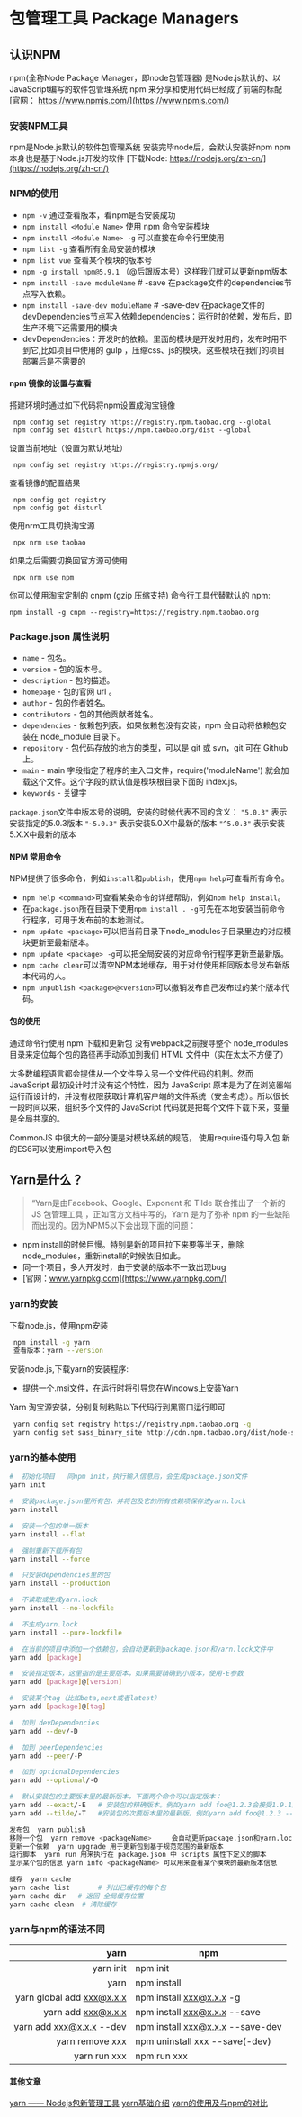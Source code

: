 # 包管理工具 Package Managers

## 认识NPM

npm(全称Node Package Manager，即node包管理器)
是Node.js默认的、以JavaScript编写的软件包管理系统
npm 来分享和使用代码已经成了前端的标配
[官网： https://www.npmjs.com/](https://www.npmjs.com/)

### 安装NPM工具

npm是Node.js默认的软件包管理系统
安装完毕node后，会默认安装好npm
npm本身也是基于Node.js开发的软件
[下载Node: https://nodejs.org/zh-cn/](https://nodejs.org/zh-cn/)

### NPM的使用

- `npm -v`   通过查看版本，看npm是否安装成功
- `npm install <Module Name>`      使用 npm 命令安装模块
- `npm install <Module Name> -g`   可以直接在命令行里使用
- `npm list -g`  查看所有全局安装的模块
- `npm list vue` 查看某个模块的版本号
- `npm -g install npm@5.9.1`  （@后跟版本号）这样我们就可以更新npm版本
- `npm install -save moduleName`         # -save 在package文件的dependencies节点写入依赖。
- `npm install -save-dev moduleName`  # -save-dev 在package文件的devDependencies节点写入依赖dependencies：运行时的依赖，发布后，即生产环境下还需要用的模块
- devDependencies：开发时的依赖。里面的模块是开发时用的，发布时用不到它,比如项目中使用的 gulp ，压缩css、js的模块。这些模块在我们的项目部署后是不需要的

#### npm 镜像的设置与查看

搭建环境时通过如下代码将npm设置成淘宝镜像

```shell
 npm config set registry https://registry.npm.taobao.org --global
 npm config set disturl https://npm.taobao.org/dist --global
```

设置当前地址（设置为默认地址）

```shell
 npm config set registry https://registry.npmjs.org/
```

查看镜像的配置结果

```shell
 npm config get registry
 npm config get disturl  
```

使用nrm工具切换淘宝源

```shell
 npx nrm use taobao
```

 如果之后需要切换回官方源可使用

```shell
 npx nrm use npm
```

你可以使用淘宝定制的 cnpm (gzip 压缩支持) 命令行工具代替默认的 npm:

```shell
npm install -g cnpm --registry=https://registry.npm.taobao.org
```

### Package.json 属性说明

- `name` - 包名。
- `version` - 包的版本号。
- `description` - 包的描述。
- `homepage` - 包的官网 url 。
- `author` - 包的作者姓名。
- `contributors` - 包的其他贡献者姓名。
- `dependencies` - 依赖包列表。如果依赖包没有安装，npm 会自动将依赖包安装在 node_module 目录下。
- `repository` - 包代码存放的地方的类型，可以是 git 或 svn，git 可在 Github 上。
- `main` - main 字段指定了程序的主入口文件，require('moduleName') 就会加载这个文件。这个字段的默认值是模块根目录下面的 index.js。
- `keywords` - 关键字

`package.json`文件中版本号的说明，安装的时候代表不同的含义：
`"5.0.3"`    表示安装指定的5.0.3版本
`"~5.0.3"`  表示安装5.0.X中最新的版本
`"^5.0.3"`  表示安装5.X.X中最新的版本

#### NPM 常用命令

NPM提供了很多命令，例如`install`和`publish`，使用`npm help`可查看所有命令。

- `npm help <command>`可查看某条命令的详细帮助，例如`npm help install`。
- 在`package.json`所在目录下使用`npm install . -g`可先在本地安装当前命令行程序，可用于发布前的本地测试。
- `npm update <package>`可以把当前目录下node_modules子目录里边的对应模块更新至最新版本。
- `npm update <package> -g`可以把全局安装的对应命令行程序更新至最新版。
- `npm cache clear`可以清空NPM本地缓存，用于对付使用相同版本号发布新版本代码的人。
- `npm unpublish <package>@<version>`可以撤销发布自己发布过的某个版本代码。

#### 包的使用

通过命令行使用 npm 下载和更新包
没有webpack之前搜寻整个 node_modules 目录来定位每个包的路径再手动添加到我们 HTML 文件中（实在太太不方便了）

大多数编程语言都会提供从一个文件导入另一个文件代码的机制。然而 JavaScript 最初设计时并没有这个特性，因为 JavaScript 原本是为了在浏览器端运行而设计的，并没有权限获取计算机客户端的文件系统（安全考虑）。所以很长一段时间以来，组织多个文件的 JavaScript 代码就是把每个文件下载下来，变量是全局共享的。

CommonJS 中很大的一部分便是对模块系统的规范，
使用require语句导入包
新的ES6可以使用import导入包

## Yarn是什么？

> “Yarn是由Facebook、Google、Exponent 和 Tilde 联合推出了一个新的 JS 包管理工具 ，正如官方文档中写的，Yarn 是为了弥补 npm 的一些缺陷而出现的。因为NPM5以下会出现下面的问题：

- npm install的时候巨慢。特别是新的项目拉下来要等半天，删除node_modules，重新install的时候依旧如此。
- 同一个项目，多人开发时，由于安装的版本不一致出现bug
- [官网：www.yarnpkg.com](https://www.yarnpkg.com/)

### yarn的安装

下载node.js，使用npm安装

```bash
 npm install -g yarn
 查看版本：yarn --version
```

安装node.js,下载yarn的安装程序:

- 提供一个.msi文件，在运行时将引导您在Windows上安装Yarn

Yarn 淘宝源安装，分别复制粘贴以下代码行到黑窗口运行即可

```bash
 yarn config set registry https://registry.npm.taobao.org -g
 yarn config set sass_binary_site http://cdn.npm.taobao.org/dist/node-sass -g
```

### yarn的基本使用

```bash
#  初始化项目   同npm init，执行输入信息后，会生成package.json文件
yarn init      

#  安装package.json里所有包，并将包及它的所有依赖项保存进yarn.lock
yarn install     

#  安装一个包的单一版本
yarn install --flat   

#  强制重新下载所有包
yarn install --force   

#  只安装dependencies里的包
yarn install --production   

#  不读取或生成yarn.lock
yarn install --no-lockfile   

#  不生成yarn.lock
yarn install --pure-lockfile  

#  在当前的项目中添加一个依赖包，会自动更新到package.json和yarn.lock文件中
yarn add [package]   

#  安装指定版本，这里指的是主要版本，如果需要精确到小版本，使用-E参数
yarn add [package]@[version] 

#  安装某个tag（比如beta,next或者latest）
yarn add [package]@[tag]  

#  加到 devDependencies
yarn add --dev/-D  

#  加到 peerDependencies
yarn add --peer/-P    

#  加到 optionalDependencies
yarn add --optional/-O  
```

```bash
#  默认安装包的主要版本里的最新版本，下面两个命令可以指定版本：
yarn add --exact/-E   # 安装包的精确版本。例如yarn add foo@1.2.3会接受1.9.1版，但是yarn add foo@1.2.3 --exact只会接受1.2.3版
yarn add --tilde/-T   #安装包的次要版本里的最新版。例如yarn add foo@1.2.3 --tilde会接受1.2.9，但不接受1.3.0

发布包  yarn publish
移除一个包  yarn remove <packageName>     会自动更新package.json和yarn.lock
更新一个依赖  yarn upgrade 用于更新包到基于规范范围的最新版本
运行脚本  yarn run 用来执行在 package.json 中 scripts 属性下定义的脚本
显示某个包的信息 yarn info <packageName> 可以用来查看某个模块的最新版本信息

缓存  yarn cache
yarn cache list       # 列出已缓存的每个包 
yarn cache dir   # 返回 全局缓存位置
yarn cache clean  # 清除缓存
```

### yarn与npm的语法不同

|                      yarn | npm                              |
| ------------------------: | -------------------------------- |
|                 yarn init | npm init                         |
|                      yarn | npm install                      |
| yarn global add xxx@x.x.x | npm install xxx@x.x.x -g         |
|        yarn add xxx@x.x.x | npm install xxx@x.x.x --save     |
|  yarn add xxx@x.x.x --dev | npm install xxx@x.x.x --save-dev |
|           yarn remove xxx | npm uninstall xxx --save(-dev)   |
|              yarn run xxx | npm run xxx                      |

#### 其他文章

[yarn —— Nodejs包新管理工具](https://segmentfault.com/a/1190000007189426)
[yarn基础介绍](https://segmentfault.com/a/1190000022084808)
[yarn的使用及与npm的对比](https://segmentfault.com/a/1190000016807080)
